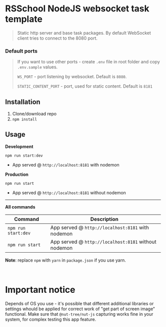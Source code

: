 # RSSchool NodeJS websocket task template
> Static http server and base task packages. 
> By default WebSocket client tries to connect to the 8080 port.
### Default ports
> If you want to use other ports - create `.env` file in root folder and copy `.env.sample` values.
> 
> `WS_PORT` - port listening by websocket. Default is `8080`. 
>
> `STATIC_CONTENT_PORT` - port, used for static content. Default is `8181`

## Installation
1. Clone/download repo
2. `npm install`

## Usage
**Development**

`npm run start:dev`

* App served @ `http://localhost:8181` with nodemon

**Production**

`npm run start`

* App served @ `http://localhost:8181` without nodemon

---

**All commands**

Command | Description
--- | ---
`npm run start:dev` | App served @ `http://localhost:8181` with nodemon
`npm run start` | App served @ `http://localhost:8181` without nodemon

**Note**: replace `npm` with `yarn` in `package.json` if you use yarn.

&nbsp;
# Important notice 
Depends of OS you use - it's possible that different additional libraries or settings whould be applied for correct work of "get part of screen image" functional. Make sure that `@nut-tree/nut-js` capturing works fine in your system, for complex testing this app feature.
